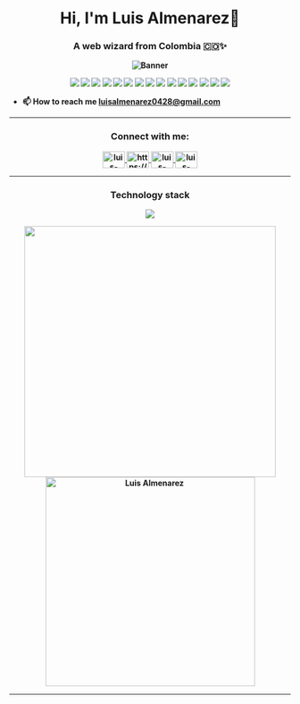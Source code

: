 <h1 align="center"><b>Hi, I'm Luis Almenarez👋</h1>
<h3 align="center">A web wizard from Colombia 🇨🇴✨</h3>

<p align="center">
  <img src="https://github.com/luisalmenarez/luisalmenarez/assets/125621759/e28bdf78-510a-4dc5-b501-7c59d1dfa580" alt="Banner" />
</p>

<p align="center">
  <img src="https://img.shields.io/badge/-HTML-ff4500?style=flat&logo=html5&logoColor=white" />
  <img src="https://img.shields.io/badge/-CSS-2965f1?style=flat&logo=css3&logoColor=white" />
  <img src="https://img.shields.io/badge/-SASS-ff69b4?style=flat&logo=sass&logoColor=white" />
  <img src="https://img.shields.io/badge/-Tailwind_CSS-38B2AC?style=flat&logo=tailwind-css&logoColor=white" />
  <img src="https://img.shields.io/badge/-Bootstrap-7952B3?style=flat&logo=bootstrap&logoColor=white" />
  <img src="https://img.shields.io/badge/-JavaScript-f7df1e?style=flat&logo=javascript&logoColor=black" />
  <img src="https://img.shields.io/badge/-TypeScript-3178C6?style=flat&logo=typescript&logoColor=black" />
  <img src="https://img.shields.io/badge/-React-61DAFB?style=flat&logo=react&logoColor=black" />
  <img src="https://img.shields.io/badge/-Next.js-000000?style=flat&logo=next.js&logoColor=white" />
  <img src="https://img.shields.io/badge/-Node.js-339933?style=flat&logo=node.js&logoColor=white" />
  <img src="https://img.shields.io/badge/-Express-000000?style=flat&logo=express&logoColor=white" />
  <img src="https://img.shields.io/badge/-Jest-15c213?style=flat&logo=jest&logoColor=white" />
  <img src="https://img.shields.io/badge/-%20Testing%20Library-61DAFB?style=flat&logo=react&logoColor=white" />
  <img src="https://img.shields.io/badge/-Git-F05032?style=flat&logo=git&logoColor=white" />
  <img src="https://img.shields.io/badge/-GitHub-181717?style=flat&logo=github&logoColor=white" />
</p>

- 📫 How to reach me **luisalmenarez0428@gmail.com**

<hr>

<h3 align="center">Connect with me:</h3>
<p align="center">
  <a href="https://www.linkedin.com/in/luisalmenarez/" target="_blank">
    <img align="center" src="https://raw.githubusercontent.com/rahuldkjain/github-profile-readme-generator/master/src/images/icons/Social/linked-in-alt.svg" alt="luis-almenarez" height="30" width="40" />
  </a>
  <a href="https://www.instagram.com/_luisalmenarez/" target="_blank">
    <img align="center" src="https://raw.githubusercontent.com/rahuldkjain/github-profile-readme-generator/master/src/images/icons/Social/instagram.svg" alt="https://www.instagram.com/luis_carlos_ap/" height="30" width="40" />
  </a>
  <a href="https://twitter.com/_luisalmenarez" target="_blank">
    <img align="center" src="https://raw.githubusercontent.com/rahuldkjain/github-profile-readme-generator/master/src/images/icons/Social/twitter-alt.svg" alt="luis-almenarez" height="30" width="40" />
  </a>
  <a href="https://www.facebook.com/luisalmenarezz" target="_blank">
    <img align="center" src="https://raw.githubusercontent.com/rahuldkjain/github-profile-readme-generator/master/src/images/icons/Social/facebook-alt.svg" alt="luis-almenarez" height="30" width="40" />
  </a>
</p>

<hr>

<h3 align="center">Technology stack </h3>
<p align="center">
  <a href="https://skillicons.dev">
    <img src="https://skillicons.dev/icons?i=vscode,html,css,sass,tailwind,bootstrap,js,ts,gulp,git,github,react,nextjs,jest,figma,firebase,&perline=14" />
  </a>
</p>

<div align="center">
  <a href="https://github.com/luisalmenarez/">
    <img src="https://github-readme-stats.vercel.app/api?username=luisalmenarez&include_all_commits=true&count_private=true&show_icons=true&line_height=20&title_color=7A7ADB&icon_color=2234AE&text_color=D3D3D3&bg_color=0,000000,130F40&token=process.env.PAT_1" width="450"/>
    <img src="https://github-readme-stats.vercel.app/api/top-langs?username=luisalmenarez&show_icons=true&locale=en&layout=compact&line_height=20&title_color=7A7ADB&icon_color=2234AE&text_color=D3D3D3&bg_color=0,000000,130F40" width="375"  alt="Luis Almenarez"/>
  </a>
</div>

<hr>









